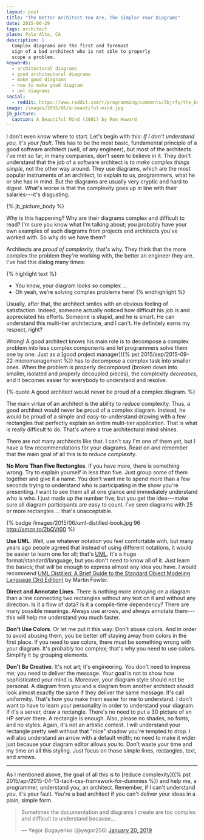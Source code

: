 ```yaml
---
layout: post
title: "The Better Architect You Are, The Simpler Your Diagrams"
date: 2015-06-29
tags: architect
place: Palo Alto, CA
description: |
  Complex diagrams are the first and foremost
  sign of a bad architect who is not able to properly
  scope a problem.
keywords:
  - architectural diagrams
  - good architectural diagrams
  - make good diagrams
  - how to make good diagram
  - uml diagrams
social:
  - reddit: https://www.reddit.com/r/programming/comments/3bjrfy/the_better_architect_you_are_the_simpler_your/
image: /images/2015/06/a-beautiful-mind.jpg
jb_picture:
  caption: A Beautiful Mind (2001) by Ron Howard
---
```


I don't even know where to start. Let's begin with this:
_If I don't understand you, it's your fault_. This has to be
the most basic, fundamental principle of a good software architect (well,
of any engineer), but most of the architects I've met so far, in many
companies, don't seem to believe in it. They don't understand that
the job of a software architect is _to make complex things simple_,
not the other way around. They use diagrams, which are the most
popular instruments of an architect, to explain to us, programmers,
what he or she has in mind. But the diagrams are usually very cryptic
and hard to digest. What's worse is that the complexity goes up
in line with their salaries---it's disgusting.

<!--more-->

{% jb_picture_body %}

Why is this happening? Why are their diagrams complex and difficult to read?
I'm sure you know what I'm talking about; you probably have your own examples
of such diagrams from projects and architects you've worked with. So why do we have them?

Architects are _proud of complexity_, that's why. They think that
the more complex the problem they're working with, the better an engineer
they are. I've had this dialog many times:

{% highlight text %}
- You know, your diagram looks so complex ...
- Oh yeah, we're solving complex problems here!
{% endhighlight %}

Usually, after that, the architect smiles with an obvious feeling of satisfaction.
Indeed, someone actually noticed how difficult his job is and appreciated
his efforts. Someone is stupid, and he is smart. He can understand this
multi-tier architecture, and I can't. He definitely earns my respect, right?

Wrong! A good architect knows his main role is to decompose a complex problem
into less complex components and let programmers solve them one by one. Just as
a [good project manager]({% pst 2015/sep/2015-09-22-micromanagement %}) has to decompose a complex task into smaller ones.
When the problem is properly decomposed (broken down into smaller, isolated
and properly decoupled pieces), the complexity _decreases_, and it becomes
easier for everybody to understand and resolve.

{% quote A good architect would never be proud of a complex diagram. %}

The main virtue of an architect is the ability to _reduce_ complexity. Thus,
a good architect would never be proud of a complex diagram. Instead, he would
be proud of a simple and easy-to-understand drawing with a few rectangles that
perfectly explain an entire multi-tier application. That is what
is really difficult to do. That's where a true architectural mind shines.

There are not many architects like that. I can't say I'm one of them yet,
but I have a few recommendations for your diagrams. Read on and remember
that the main goal of all this is to _reduce complexity_.

**No More Than Five Rectangles**.
If you have more, there is something wrong. Try to explain yourself
in less than five. Just group some of them together and give it a name.
You don't want me to spend more than a few seconds trying to understand who
is participating in the show you're presenting. I want to see them
all at one glance and immediately understand who is who. I just made up
the number five, but you get the idea---make sure all diagram participants
are easy to count. I've seen diagrams with 25 or more rectangles ... that's unacceptable.

{% badge /images/2015/06/uml-distilled-book.jpg 96 http://amzn.to/2bQVt00 %}

**Use UML**.
Well, use whatever notation you feel comfortable with, but many years ago
people agreed that instead of using different notations, it would be easier
to learn one for all; that's [UML](http://www.uml.org/).
It's a huge format/standard/language,
but you don't need to know all of it. Just learn the basics; that will be
enough to express almost any idea you have. I would recommend
[UML Distilled: A Brief Guide to the Standard Object Modeling Language (3rd Edition)](http://amzn.to/2bQVt00)
by Martin Fowler.

**Direct and Annotate Lines**.
There is nothing more annoying on a diagram than a line connecting two
rectangles without any text on it and without any direction. Is it a flow
of data? Is it a compile-time dependency? There are many possible meanings.
Always use arrows, and always annotate them---this will help me
understand you much faster.

**Don't Use Colors**.
Or let me put it this way: Don't abuse colors. And in order to avoid abusing
them, you be better off staying away from colors in the first place. If you need
to use colors, there must be something wrong with your diagram. It's probably
too complex; that's why you need to use colors. Simplify it by grouping elements.

**Don't Be Creative**.
It's not art; it's engineering. You don't need to impress me; you need
to deliver the message. Your goal is not to show how sophisticated your mind is.
Moreover, your diagram style should not be personal. A diagram from you and
a diagram from another architect should look almost exactly the same if they
deliver the same message. It's call uniformity. That's how you make them
easier for me to understand. I don't want to have to learn your personality
in order to understand your diagram. If it's a server, draw a
rectangle. There's no need to put a 3D picture of an HP server there.
A rectangle is enough. Also, please no shades, no fonts, and no styles.
Again, it's not an artistic contest. I will understand your rectangle
pretty well without that "nice" shadow you're tempted to drop. I will also
understand an arrow with a default width; no need to make it wider just
because your diagram editor allows you to. Don't waste your time and my
time on all this styling. Just focus on those simple lines, rectangles, text,
and arrows.

<hr/>

As I mentioned above, the goal of all this is to
[reduce complexity]({% pst 2015/apr/2015-04-13-tacit-css-framework-for-dummies %})
and help me, a programmer, understand you, an architect. Remember,
if I can't understand you, it's your fault. You're a bad architect
if you can't deliver your ideas in a plain, simple form.

<blockquote class="twitter-tweet" data-lang="en"><p lang="en" dir="ltr">Sometimes the documentation and diagrams I create are too complex and difficult to understand because...</p>&mdash; Yegor Bugayenko (@yegor256) <a href="https://twitter.com/yegor256/status/1086873609157705729?ref_src=twsrc%5Etfw">January 20, 2019</a></blockquote>
<script async src="https://platform.twitter.com/widgets.js" charset="utf-8"></script>
